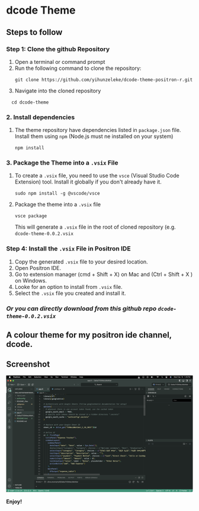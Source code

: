 # dcode Theme
##  Steps to follow 
### Step 1: Clone the github Repository
  1. Open a terminal or command prompt
  2. Run the following command to clone the repository:
     ```{bash}
     git clone https://github.com/yihunzeleke/dcode-theme-positron-r.git
     ```
  3. Navigate into the cloned repository
   ```{bash}
     cd dcode-theme
   ```
### 2. Install dependencies
  1. The theme repository have dependencies listed in `package.json` file. Install them using `npm` (Node.js must ne installed on your system)
     ```{bash}
     npm install
     ```
### 3. Package the Theme into a `.vsix` File
  1. To create a `.vsix` file, you need to use the `vsce` (Visual Studio Code Extension) tool. Install it globally if you don't already have it.
     ```{bash}
     sudo npm install -g @vscode/vsce
     ```
  2. Package the theme into a `.vsix` file
     ```{bash}
     vsce package
     ```
     This will generate a `.vsix` file in the root of cloned repository (e.g. `dcode-theme-0.0.2.vsix`
### Step 4: Install the `.vsix` File in Positron IDE
  1. Copy the generated `.vsix` file to your desired location.
  2. Open Positron IDE.
  3. Go to extension manager (cmd + Shift + X) on Mac and (Ctrl + Shift + X ) on Windows.
  4. Looke for an option to install from `.vsix` file.
  5. Select the `.vsix` file you created and install it. 
### *Or you can directly download from this github repo `dcode-theme-0.0.2.vsix`*
## A colour theme for my positron ide channel, dcode.

## Screenshot
![alt text](https://github.com/yihunzeleke/dcode-theme-positron-r/blob/master/screenshots/dcode-theme-positron-ide.png "dcode Theme Screenshot")


**Enjoy!**
